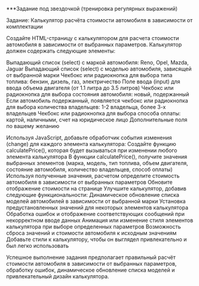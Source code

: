 ***Задание под звездочкой (тренировка регулярных выражений)

Задание: Калькулятор расчёта стоимости автомобиля в зависимости от комплектации

Создайте HTML-страницу с калькулятором для расчета стоимости автомобиля в зависимости от выбранных параметров. Калькулятор должен содержать следующие элементы:

Выпадающий список (select) с маркой автомобиля: Reno, Opel, Mazda, Jaguar
Выпадающий список (select) с моделью автомобиля, зависящей от выбранной марки
Чекбокс или радиокнопка для выбора типа топлива: бензин, дизель, газ, электричество
Поле ввода (input) для ввода объема двигателя (от 1.1 литра до 3.5 литров)
Чекбокс или радиокнопка для выбора состояния автомобиля: новый, подержанный
Если автомобиль подержанный, появляется чекбокс или радиокнопка для выбора количества владельцев: 1-2 владельца, более 3-х владельцев
Чекбокс или радиокнопка для выбора способа оплаты: картой, наличными, счет на юридическое лицо
Дополнительные поля по вашему желанию

Используя JavaScript, добавьте обработчик события изменения (change) для каждого элемента калькулятора:
Создайте функцию calculatePrice(), которая будет вызываться при изменении любого элемента калькулятора
В функции calculatePrice(), получите значения выбранных элементов (марка, модель, тип топлива, объем двигателя, состояние автомобиля, количество владельцев, способ оплаты)
Используя полученные значения, расчетом определите стоимость автомобиля в зависимости от выбранных параметров
Обновите отображение стоимости на странице
Улучшите калькулятор, добавив следующие функциональности:
Динамическое обновление списка моделей автомобилей в зависимости от выбранной марки
Установка предустановленных значений для некоторых элементов калькулятора
Обработка ошибок и отображение соответствующих сообщений при некорректном вводе данных
Анимация или изменение стиля элементов калькулятора при выборе определенных параметров
Возможность сброса значений и стоимости автомобиля к исходным значениям
Добавьте стили к калькулятору, чтобы он выглядел привлекательно и был легко использовать

Успешное выполнение задания предполагает правильный расчёт стоимости автомобиля в зависимости от выбранных параметров, обработку ошибок, динамическое обновление списка моделей и привлекательный дизайн калькулятора.
